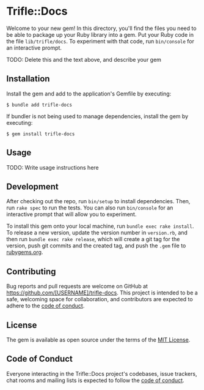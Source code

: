 # Trifle::Docs

Welcome to your new gem! In this directory, you'll find the files you need to be able to package up your Ruby library into a gem. Put your Ruby code in the file `lib/trifle/docs`. To experiment with that code, run `bin/console` for an interactive prompt.

TODO: Delete this and the text above, and describe your gem

## Installation

Install the gem and add to the application's Gemfile by executing:

    $ bundle add trifle-docs

If bundler is not being used to manage dependencies, install the gem by executing:

    $ gem install trifle-docs

## Usage

TODO: Write usage instructions here

## Development

After checking out the repo, run `bin/setup` to install dependencies. Then, run `rake spec` to run the tests. You can also run `bin/console` for an interactive prompt that will allow you to experiment.

To install this gem onto your local machine, run `bundle exec rake install`. To release a new version, update the version number in `version.rb`, and then run `bundle exec rake release`, which will create a git tag for the version, push git commits and the created tag, and push the `.gem` file to [rubygems.org](https://rubygems.org).

## Contributing

Bug reports and pull requests are welcome on GitHub at https://github.com/[USERNAME]/trifle-docs. This project is intended to be a safe, welcoming space for collaboration, and contributors are expected to adhere to the [code of conduct](https://github.com/[USERNAME]/trifle-docs/blob/master/CODE_OF_CONDUCT.md).

## License

The gem is available as open source under the terms of the [MIT License](https://opensource.org/licenses/MIT).

## Code of Conduct

Everyone interacting in the Trifle::Docs project's codebases, issue trackers, chat rooms and mailing lists is expected to follow the [code of conduct](https://github.com/[USERNAME]/trifle-docs/blob/master/CODE_OF_CONDUCT.md).
